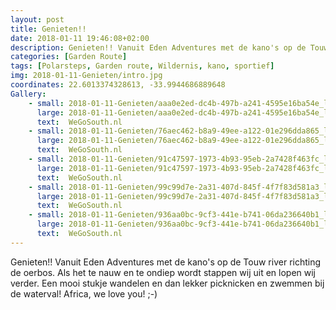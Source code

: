 ```yaml
---
layout: post
title: Genieten!! 
date: 2018-01-11 19:46:08+02:00
description: Genieten!! Vanuit Eden Adventures met de kano's op de Touw river richting de oerbos. Als het te nauw en te ondiep wordt  stappen wij uit en lopen wij verder.
categories: [Garden Route]
tags: [Polarsteps, Garden route, Wildernis, kano, sportief]
img: 2018-01-11-Genieten/intro.jpg
coordinates: 22.6013374328613, -33.9944686889648
Gallery:
    - small: 2018-01-11-Genieten/aaa0e2ed-dc4b-497b-a241-4595e16ba54e_large_image.jpg
      large: 2018-01-11-Genieten/aaa0e2ed-dc4b-497b-a241-4595e16ba54e_large_image.jpg
      text:  WeGoSouth.nl
    - small: 2018-01-11-Genieten/76aec462-b8a9-49ee-a122-01e296dda865_large_image.jpg
      large: 2018-01-11-Genieten/76aec462-b8a9-49ee-a122-01e296dda865_large_image.jpg
      text:  WeGoSouth.nl
    - small: 2018-01-11-Genieten/91c47597-1973-4b93-95eb-2a7428f463fc_large_image.jpg
      large: 2018-01-11-Genieten/91c47597-1973-4b93-95eb-2a7428f463fc_large_image.jpg
      text:  WeGoSouth.nl
    - small: 2018-01-11-Genieten/99c99d7e-2a31-407d-845f-4f7f83d581a3_large_image.jpg
      large: 2018-01-11-Genieten/99c99d7e-2a31-407d-845f-4f7f83d581a3_large_image.jpg
      text:  WeGoSouth.nl
    - small: 2018-01-11-Genieten/936aa0bc-9cf3-441e-b741-06da236640b1_large_image.jpg
      large: 2018-01-11-Genieten/936aa0bc-9cf3-441e-b741-06da236640b1_large_image.jpg
      text:  WeGoSouth.nl
---
```

Genieten!! 
Vanuit Eden Adventures met de kano's op de Touw river richting de oerbos. Als het te nauw en te ondiep wordt  stappen wij uit en lopen wij verder. Een mooi stukje wandelen en dan lekker picknicken en zwemmen bij de waterval! Africa, we love you! ;-)

